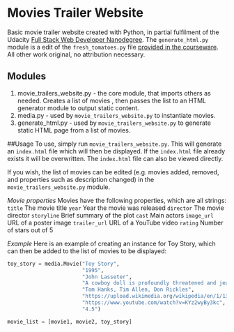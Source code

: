 # Movies Trailer Website

Basic movie trailer website created with Python, in partial fulfilment of the Udacity [Full Stack Web Developer Nanodegree](https://www.udacity.com/course/nd004). The `generate_html.py` module is a edit of the `fresh_tomatoes.py` file  [provided in the courseware](https://github.com/adarsh0806/ud036_StarterCode/blob/master/fresh_tomatoes.py). All other work original, no attribution necessary.

## Modules

1. movie_trailers_website.py - the core module, that imports others as needed. Creates a list of movies , then passes the list to an HTML generator module to output static content.
2. media.py - used by `movie_trailers_website.py` to instantiate movies.
3. generate_html.py - used by `movie_trailers_website.py` to generate static HTML page from a list of movies.

##Usage
To use, simply run `movie_trailers_website.py`. This will generate an `index.html` file which will then be displayed. If the `index.html` file already exists it will be overwritten. The `index.html` file can also be viewed directly.

If you wish, the list of movies can be edited (e.g. movies added, removed, and properties such as description changed) in the `movie_trailers_website.py` module.

*Movie properties*
Movies have the following properties, which are all strings:
`title` The movie title
`year` Year the movie was released
`director` The movie director
`storyline` Brief summary of the plot
`cast` Main actors
`image_url` URL of a poster image
`trailer_url` URL of a YouTube video
`rating` Number of stars out of 5

*Example*
Here is an example of creating an instance for Toy Story, which can then be added to the list of movies to be displayed:

```python
toy_story = media.Movie("Toy Story",
                        "1995",
                        "John Lasseter",
                        "A cowboy doll is profoundly threatened and jealous when a new spaceman figure supplants him as top toy in a boy's room.",
                        "Tom Hanks, Tim Allen, Don Rickles",
                        "https://upload.wikimedia.org/wikipedia/en/1/13/Toy_Story.jpg",
                        "https://www.youtube.com/watch?v=KYz2wyBy3kc",
                        "4.5")

movie_list = [movie1, movie2, toy_story]
```
